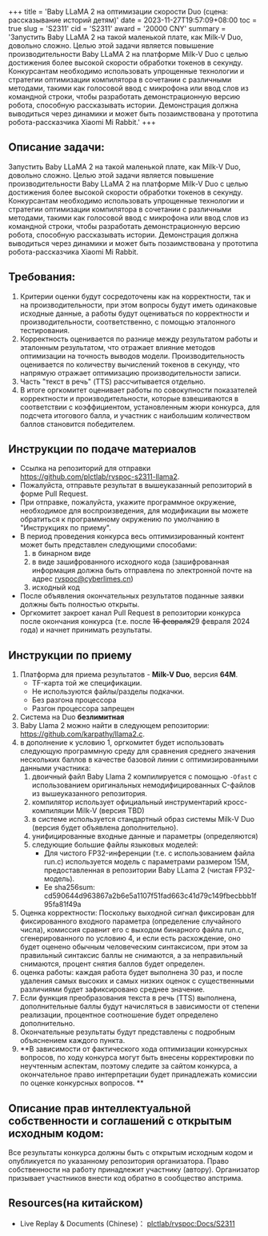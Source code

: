 +++
title = 'Baby LLaMA 2 на оптимизации скорости Duo (сцена: рассказывание историй детям)'
date = 2023-11-27T19:57:09+08:00
toc = true
slug = 'S2311'
cid = 'S2311'
award = '20000 CNY'
summary = 'Запустить Baby LLaMA 2 на такой маленькой плате, как Milk-V Duo, довольно сложно. Целью этой задачи является повышение производительности Baby LLaMA 2 на платформе Milk-V Duo с целью достижения более высокой скорости обработки токенов в секунду. Конкурсантам необходимо использовать упрощенные технологии и стратегии оптимизации компилятора в сочетании с различными методами, такими как голосовой ввод с микрофона или ввод слов из командной строки, чтобы разработать демонстрационную версию робота, способную рассказывать истории. Демонстрация должна выводиться через динамики и может быть позаимствована у прототипа робота-рассказчика Xiaomi Mi Rabbit.'
+++

## Описание задачи:

Запустить Baby LLaMA 2 на такой маленькой плате, как Milk-V Duo, довольно сложно. Целью этой задачи является повышение производительности Baby LLaMA 2 на платформе Milk-V Duo с целью достижения более высокой скорости обработки токенов в секунду. Конкурсантам необходимо использовать упрощенные технологии и стратегии оптимизации компилятора в сочетании с различными методами, такими как голосовой ввод с микрофона или ввод слов из командной строки, чтобы разработать демонстрационную версию робота, способную рассказывать истории. Демонстрация должна выводиться через динамики и может быть позаимствована у прототипа робота-рассказчика Xiaomi Mi Rabbit.

## Требования:

1. Критерии оценки будут сосредоточены как на корректности, так и на производительности, при этом вопросы будут иметь одинаковые исходные данные, а работы будут оцениваться по корректности и производительности, соответственно, с помощью эталонного тестирования.
2. Корректность оценивается по разнице между результатом работы и эталонным результатом, что отражает влияние методов оптимизации на точность выводов модели. Производительность оценивается по количеству вычислений токенов в секунду, что напрямую отражает оптимизацию производительности записи.
3. Часть "текст в речь" (TTS) рассчитывается отдельно.
4. В итоге оргкомитет оценивает работы по совокупности показателей корректности и производительности, которые взвешиваются в соответствии с коэффициентом, установленным жюри конкурса, для подсчета итогового балла, и участник с наибольшим количеством баллов становится победителем.

## Инструкции по подаче материалов

* Ссылка на репозиторий для отправки https://github.com/plctlab/rvspoc-s2311-llama2.
* Пожалуйста, отправьте результат в вышеуказанный репозиторий в форме Pull Request.
* При отправке, пожалуйста, укажите программное окружение, необходимое для воспроизведения, для модификации вы можете обратиться к программному окружению по умолчанию в "Инструкциях по приему".
* В период проведения конкурса весь оптимизированный контент может быть представлен следующими способами:
  1. в бинарном виде
  2. в виде зашифрованного исходного кода (зашифрованная информация должна быть отправлена по электронной почте на адрес rvspoc@cyberlimes.cn)
  3. исходный код
* После объявления окончательных результатов поданные заявки должны быть полностью открыты.
* Оргкомитет закроет канал Pull Request в репозитории конкурса после окончания конкурса (т.е. после ~~16 февраля~~29 февраля 2024 года) и начнет принимать результаты.

## Инструкции по приему

1. Платформа для приема результатов - **Milk-V Duo**, версия **64M**.
   - TF-карта той же спецификации.
   - Не используются файлы/разделы подкачки.
   - Без разгона процессора
   - Разгон процессора запрещен
2. Система на Duo **безлимитная**
3. Baby Llama 2 можно найти в следующем репозитории: https://github.com/karpathy/llama2.c.
4. в дополнение к условию 1, оргкомитет будет использовать следующую программную среду для сравнения среднего значения нескольких баллов в качестве базовой линии с оптимизированными данными участника:
   1. двоичный файл Baby Llama 2 компилируется с помощью `-Ofast` с использованием оригинальных немодифицированных C-файлов из вышеуказанного репозитория.
   2. компилятор использует официальный инструментарий кросс-компиляции Milk-V (версия TBD)
   3. в системе используется стандартный образ системы Milk-V Duo (версия будет объявлена дополнительно).
   4. унифицированные входные данные и параметры (определяются)
   5. следующие большие файлы языковых моделей:
      * Для чистого FP32-инференции (т.е. с использованием файла run.c) используется модель с параметрами размером 15M, предоставленная в репозитории Baby LLama 2 (чистая FP32-модель).
      * Ее sha256sum: cd590644d963867a2b6e5a1107f51fad663c41d79c149fbecbbb1f95fa81f49a
6. Оценка корректности: Поскольку выходной сигнал фиксирован для фиксированного входного параметра (определение случайного числа), комиссия сравнит его с выходом бинарного файла run.c, сгенерированного по условию 4, и если есть расхождение, оно будет оценено обычным человеческим синтаксисом, при этом за правильный синтаксис баллы не снимаются, а за неправильный снимаются, процент снятия баллов будет определен.
7. оценка работы: каждая работа будет выполнена 30 раз, и после удаления самых высоких и самых низких оценок с существенными различиями будет зафиксировано среднее значение. 
8. Если функция преобразования текста в речь (TTS) выполнена, дополнительные баллы будут начисляться в зависимости от степени реализации, процентное соотношение будет определено дополнительно. 
9. Окончательные результаты будут представлены с подробным объяснением каждого пункта.
10. **В зависимости от фактического хода оптимизации конкурсных вопросов, по ходу конкурса могут быть внесены корректировки по неучтенным аспектам, поэтому следите за сайтом конкурса, а окончательное право интерпретации будет принадлежать комиссии по оценке конкурсных вопросов. **

## Описание прав интеллектуальной собственности и соглашений с открытым исходным кодом:

Все результаты конкурса должны быть с открытым исходным кодом и опубликуется по указанному репозитория организатора. Право собственности на работу принадлежит участнику (автору). Организатор призывает участников внести код обратно в сообщество апстрима.

## Resources(на китайском)

* Live Replay & Documents (Chinese)： [plctlab/rvspoc:Docs/S2311](https://github.com/plctlab/rvspoc/tree/main/Docs/S2311)
